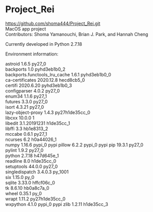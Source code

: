 # Project_Rei
https://github.com/shoma444/Project_Rei.git  
MacOS app project  
Contributors: Shoma Yamanouchi, Brian J. Park, and Hannah Cheng

Currently developed in Python 2.7.18

Environment information:

astroid                   1.6.5                    py27_0  
backports                 1.0                pyhd3eb1b0_2  
backports.functools_lru_cache 1.6.1              pyhd3eb1b0_0  
ca-certificates           2020.12.8            hecd8cb5_0  
certifi                   2020.6.20          pyhd3eb1b0_3  
configparser              4.0.2                    py27_0  
enum34                    1.1.6                    py27_1  
futures                   3.3.0                    py27_0  
isort                     4.3.21                   py27_0  
lazy-object-proxy         1.4.3            py27h1de35cc_0  
libcxx                    10.0.0                        1  
libedit                   3.1.20191231         h1de35cc_1  
libffi                    3.3                  hb1e8313_2  
mccabe                    0.6.1                    py27_1  
ncurses                   6.2                  h0a44026_1  
numpy                     1.16.6                   pypi_0    pypi
pillow                    6.2.2                    pypi_0    pypi
pip                       19.3.1                   py27_0  
pylint                    1.9.2                    py27_0  
python                    2.7.18               h47d645e_1  
readline                  8.0                  h1de35cc_0  
setuptools                44.0.0                   py27_0  
singledispatch            3.4.0.3                 py_1001  
six                       1.15.0                     py_0  
sqlite                    3.33.0               hffcf06c_0  
tk                        8.6.10               hb0a8c7a_0  
wheel                     0.35.1                     py_0  
wrapt                     1.11.2           py27h1de35cc_0  
wxpython                  4.1.0                    pypi_0    pypi
zlib                      1.2.11               h1de35cc_3  

